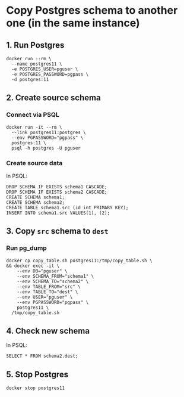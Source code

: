 # Copy Postgres schema to another one (in the same instance)

## 1. Run Postgres
```
docker run --rm \
  --name postgres11 \
  -e POSTGRES_USER=pguser \
  -e POSTGRES_PASSWORD=pgpass \
  -d postgres:11
```

## 2. Create source schema
### Connect via PSQL
```
docker run -it --rm \
  --link postgres11:postgres \
  --env PGPASSWORD="pgpass" \
  postgres:11 \
  psql -h postgres -U pguser
```

### Create source data
In PSQL:
```
DROP SCHEMA IF EXISTS schema1 CASCADE;
DROP SCHEMA IF EXISTS schema2 CASCADE;
CREATE SCHEMA schema1;
CREATE SCHEMA schema2;
CREATE TABLE schema1.src (id int PRIMARY KEY);
INSERT INTO schema1.src VALUES(1), (2);
```

## 3. Copy `src` schema to `dest`
### Run pg_dump
```
docker cp copy_table.sh postgres11:/tmp/copy_table.sh \
&& docker exec -it \
    --env DB="pguser" \
    --env SCHEMA_FROM="schema1" \
    --env SCHEMA_TO="schema2" \
    --env TABLE_FROM="src" \
    --env TABLE_TO="dest" \
    --env USER="pguser" \
    --env PGPASSWORD="pgpass" \
    postgres11 \
  /tmp/copy_table.sh
```

## 4. Check new schema
In PSQL:
```
SELECT * FROM schema2.dest;
```

## 5. Stop Postgres
`docker stop postgres11`
